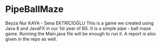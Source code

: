 # PipeBallMaze
Beyza Nur KAYA - Sena EKTRİCİOĞLU
This is a game we created using Java 8 and JavaFX in our 1st year of BS.
It is a simple pipe - ball maze game. Running the Main.java file will be enough to run it.
A report is also given in the repo as well. 
